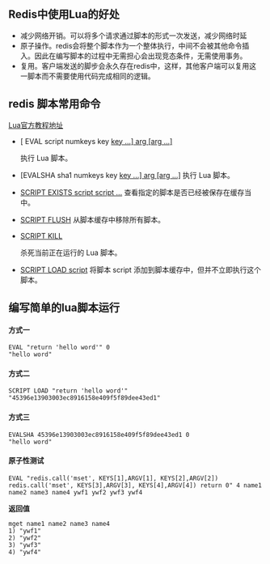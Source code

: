 ## Redis中使用Lua的好处

- 减少网络开销。可以将多个请求通过脚本的形式一次发送，减少网络时延
- 原子操作。redis会将整个脚本作为一个整体执行，中间不会被其他命令插入。因此在编写脚本的过程中无需担心会出现竞态条件，无需使用事务。
- 复用。客户端发送的脚步会永久存在redis中，这样，其他客户端可以复用这一脚本而不需要使用代码完成相同的逻辑。



##  redis 脚本常用命令

[Lua官方教程地址](https://www.runoob.com/lua/lua-tutorial.html)

- [ EVAL script numkeys key [key ...\] arg [arg ...]](https://www.w3cschool.cn/redis/scripting-eval.html) 

  执行 Lua 脚本。

- [EVALSHA sha1 numkeys key [key ...\] arg [arg ...]](https://www.w3cschool.cn/redis/scripting-evalsha.html)
  执行 Lua 脚本。

- [SCRIPT EXISTS script script ...](https://www.w3cschool.cn/redis/scripting-script-exists.html)
  查看指定的脚本是否已经被保存在缓存当中。

- [SCRIPT FLUSH](https://www.w3cschool.cn/redis/scripting-script-flush.html)
  从脚本缓存中移除所有脚本。

- [ SCRIPT KILL](https://www.w3cschool.cn/redis/scripting-script-kill.html) 

  杀死当前正在运行的 Lua 脚本。

- [SCRIPT LOAD script](https://www.w3cschool.cn/redis/scripting-script-load.html)
  将脚本 script 添加到脚本缓存中，但并不立即执行这个脚本。



## 编写简单的lua脚本运行

#### 方式一

```shell
EVAL "return 'hello word'" 0
"hello word"
```



#### 方式二

```shell
SCRIPT LOAD "return 'hello word'"
"45396e13903003ec8916158e409f5f89dee43ed1"
```



#### 方式三

```shell
EVALSHA 45396e13903003ec8916158e409f5f89dee43ed1 0
"hello word"
```



#### 原子性测试

```shell
EVAL "redis.call('mset', KEYS[1],ARGV[1], KEYS[2],ARGV[2]) redis.call('mset', KEYS[3],ARGV[3], KEYS[4],ARGV[4]) return 0" 4 name1 name2 name3 name4 ywf1 ywf2 ywf3 ywf4
```

**返回值**

```shell
mget name1 name2 name3 name4
1) "ywf1"
2) "ywf2"
3) "ywf3"
4) "ywf4"
```

